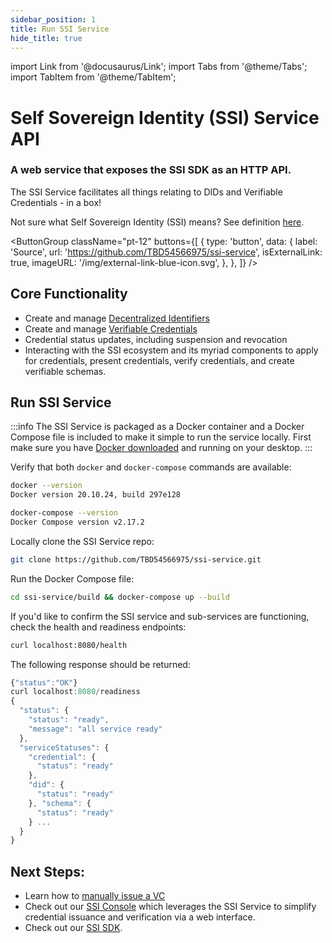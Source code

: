 ```yaml
---
sidebar_position: 1
title: Run SSI Service
hide_title: true
---
```


import Link from '@docusaurus/Link';
import Tabs from '@theme/Tabs';
import TabItem from '@theme/TabItem';

<div className="prose prose-pink">

# Self Sovereign Identity (SSI) Service API

### A web service that exposes the SSI SDK as an HTTP API.

The SSI Service facilitates all things relating to DIDs and Verifiable Credentials - in a box!

Not sure what Self Sovereign Identity (SSI) means? See definition [here](https://developer.tbd.website/docs/glossary/#ssi).

<ButtonGroup
  className="pt-12"
  buttons={[
    {
      type: 'button',
      data: {
        label: 'Source',
        url: 'https://github.com/TBD54566975/ssi-service',
        isExternalLink: true,
        imageURL: '/img/external-link-blue-icon.svg',
      },
    },
  ]}
/>

<Divider type="slash" />

</div>

## Core Functionality
- Create and manage [Decentralized Identifiers](https://developer.tbd.website/docs/web5/learn/decentralized-identifiers)
- Create and manage [Verifiable Credentials](https://www.w3.org/TR/vc-data-model/)
- Credential status updates, including suspension and revocation
- Interacting with the SSI ecosystem and its myriad components to apply for credentials, present credentials, verify credentials, and create verifiable schemas.

## Run SSI Service
:::info
The SSI Service is packaged as a Docker container and a Docker Compose file is included to make it simple to run the service locally. First make sure you have [Docker downloaded](https://www.docker.com/products/docker-desktop/) and running on your desktop.
:::

Verify that both `docker` and `docker-compose` commands are available:
```bash
docker --version
Docker version 20.10.24, build 297e128

docker-compose --version
Docker Compose version v2.17.2
```

Locally clone the SSI Service repo:
```bash
git clone https://github.com/TBD54566975/ssi-service.git
```

Run the Docker Compose file:
```bash
cd ssi-service/build && docker-compose up --build
```

If you'd like to confirm the SSI service and sub-services are functioning, check the health and readiness endpoints:

```bash
curl localhost:8080/health
```

The following response should be returned:

```js
{"status":"OK"}
curl localhost:8080/readiness
{ 
  "status": { 
    "status": "ready",
    "message": "all service ready"
  },
  "serviceStatuses": {
    "credential": { 
      "status": "ready" 
    },
    "did": { 
      "status": "ready"
    }, "schema": {
      "status": "ready"
    } ...
  }
}
```

## Next Steps:
- Learn how to [manually issue a VC](https://developer.tbd.website/blog/issue-verifiable-credential-manually/)
- Check out our [SSI Console](https://developer.tbd.website/docs/ssi/ssi-console) which leverages the SSI Service to simplify credential issuance and verification via a web interface.
- Check out our [SSI SDK](https://github.com/TBD54566975/ssi-sdk).